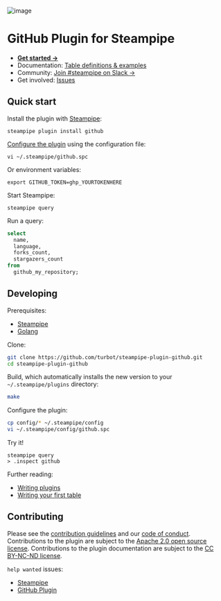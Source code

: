 ![image](https://hub.steampipe.io/images/plugins/turbot/github-social-graphic.png)

# GitHub Plugin for Steampipe

* **[Get started →](https://hub.steampipe.io/plugins/turbot/github)**
* Documentation: [Table definitions & examples](https://hub.steampipe.io/plugins/turbot/github/tables)
* Community: [Join #steampipe on Slack →](https://turbot.com/community/join)
* Get involved: [Issues](https://github.com/turbot/steampipe-plugin-github/issues)

## Quick start

Install the plugin with [Steampipe](https://steampipe.io/downloads):

```shell
steampipe plugin install github
```

[Configure the plugin](https://hub.steampipe.io/plugins/turbot/github#configuration) using the configuration file:

```shell
vi ~/.steampipe/github.spc
```

Or environment variables:

```shell
export GITHUB_TOKEN=ghp_YOURTOKENHERE
```

Start Steampipe:

```shell
steampipe query
```

Run a query:

```sql
select
  name,
  language,
  forks_count,
  stargazers_count
from
  github_my_repository;
```

## Developing

Prerequisites:

* [Steampipe](https://steampipe.io/downloads)
* [Golang](https://golang.org/doc/install)

Clone:

```sh
git clone https://github.com/turbot/steampipe-plugin-github.git
cd steampipe-plugin-github
```

Build, which automatically installs the new version to your `~/.steampipe/plugins` directory:

```sh
make
```

Configure the plugin:

```sh
cp config/* ~/.steampipe/config
vi ~/.steampipe/config/github.spc
```

Try it!

```shell
steampipe query
> .inspect github
```

Further reading:

* [Writing plugins](https://steampipe.io/docs/develop/writing-plugins)
* [Writing your first table](https://steampipe.io/docs/develop/writing-your-first-table)

## Contributing

Please see the [contribution guidelines](https://github.com/turbot/steampipe/blob/main/CONTRIBUTING.md) and our [code of conduct](https://github.com/turbot/steampipe/blob/main/CODE_OF_CONDUCT.md). Contributions to the plugin are subject to the [Apache 2.0 open source license](https://github.com/turbot/steampipe-plugin-github/blob/main/LICENSE). Contributions to the plugin documentation are subject to the [CC BY-NC-ND license](https://github.com/turbot/steampipe-plugin-github/blob/main/docs/LICENSE).

`help wanted` issues:

* [Steampipe](https://github.com/turbot/steampipe/labels/help%20wanted)
* [GitHub Plugin](https://github.com/turbot/steampipe-plugin-github/labels/help%20wanted)
